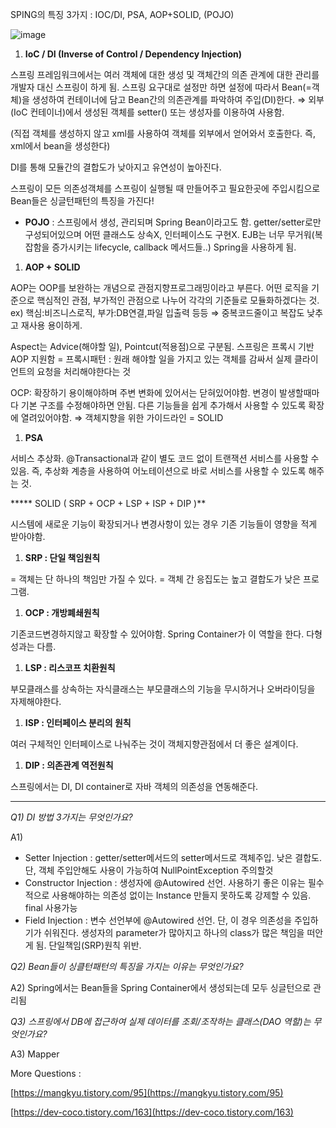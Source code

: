 SPING의 특징 3가지 : IOC/DI,  PSA,  AOP+SOLID, (POJO)

![image](https://user-images.githubusercontent.com/87592585/196944086-92d8798f-1791-4424-9567-11b4441b0b58.png)


1. **IoC / DI (Inverse of Control / Dependency Injection)**

스프링 프레임워크에서는 여러 객체에 대한 생성 및 객체간의 의존 관계에 대한 관리를 개발자 대신 스프링이 하게 됨. 스프링 요구대로 설정만 하면 설정에 따라서 Bean(=객체)을 생성하여 컨테이너에 담고 Bean간의 의존관계를 파악하여 주입(DI)한다. ⇒ 외부(IoC 컨테이너)에서 생성된 객체를 setter() 또는 생성자를 이용하여 사용함.

(직접 객체를 생성하지 않고 xml를 사용하여 객체를 외부에서 얻어와서 호출한다. 즉, xml에서 bean을 생성한다)

DI를 통해 모듈간의 결합도가 낮아지고 유연성이 높아진다.

스프링이 모든 의존성객체를 스프링이 실행될 때 만들어주고 필요한곳에 주입시킴으로 Bean들은 싱글턴패턴의 특징을 가진다!

- **POJO** : 스프링에서 생성, 관리되며 Spring Bean이라고도 함. getter/setter로만 구성되어있으며 어떤 클래스도 상속X, 인터페이스도 구현X. EJB는 너무 무거워(복잡함을 증가시키는 lifecycle, callback 메서드들..) Spring을 사용하게 됨.

1. **AOP + SOLID**

AOP는 OOP를 보완하는 개념으로 관점지향프로그래밍이라고 부른다. 어떤 로직을 기준으로 핵심적인 관점, 부가적인 관점으로 나누어 각각의 기준들로 모듈화하겠다는 것. ex) 핵심:비즈니스로직, 부가:DB연결,파일 입출력 등등 ⇒ 중복코드줄이고 복잡도 낮추고 재사용 용이하게.

Aspect는 Advice(해야할 일), Pointcut(적용점)으로 구분됨. 스프링은 프록시 기반 AOP 지원함 = 프록시패턴 : 원래 해야할 일을 가지고 있는 객체를 감싸서 실제 클라이언트의 요청을 처리해야한다는 것

OCP: 확장하기 용이해야하며 주변 변화에 있어서는 닫혀있어야함. 변경이 발생할때마다 기본 구조를 수정해야하면 안됨. 다른 기능들을 쉽게 추가해서 사용할 수 있도록 확장에 열려있어야함. ⇒ 객체지향을 위한 가이드라인 = SOLID

1. **PSA**

서비스 추상화. @Transactional과 같이 별도 코드 없이 트랜잭션 서비스를 사용할 수 있음. 즉, 추상화 계층을 사용하여 어노테이션으로 바로 서비스를 사용할 수 있도록 해주는 것.

***** SOLID ( SRP + OCP + LSP + ISP + DIP )**

시스템에 새로운 기능이 확장되거나 변경사항이 있는 경우 기존 기능들이 영향을 적게 받아야함.

1. **SRP : 단일 책임원칙**

= 객체는 단 하나의 책임만 가질 수 있다. = 객체 간 응집도는 높고 결합도가 낮은 프로그램.

1. **OCP : 개방폐쇄원칙**

기존코드변경하지않고 확장할 수 있어야함. Spring Container가 이 역할을 한다. 다형성과는 다름.

1. **LSP : 리스코프 치환원칙**

부모클래스를 상속하는 자식클래스는 부모클래스의 기능을 무시하거나 오버라이딩을 자제해야한다.

1. **ISP : 인터페이스 분리의 원칙**

여러 구체적인 인터페이스로 나눠주는 것이 객체지향관점에서 더 좋은 설계이다.

1. **DIP : 의존관계 역전원칙**

스프링에서는 DI, DI container로 자바 객체의 의존성을 연동해준다.

---

*Q1) DI 방법 3가지는 무엇인가요?*

A1) 

- Setter Injection : getter/setter메서드의 setter메서드로 객체주입. 낮은 결합도. 단, 객체 주입안해도 사용이 가능하여 NullPointException 주의할것
- Constructor Injection : 생성자에 @Autowired 선언. 사용하기 좋은 이유는 필수적으로 사용해야하는 의존성 없이는 Instance 만들지 못하도록 강제할 수 있음. final 사용가능
- Field Injection : 변수 선언부에 @Autowired 선언. 단, 이 경우 의존성을 주입하기가 쉬워진다. 생성자의 parameter가 많아지고 하나의 class가 많은 책임을 떠안게 됨. 단일책임(SRP)원칙 위반.

*Q2) Bean들이 싱클턴패턴의 특징을 가지는 이유는 무엇인가요?*

A2) Spring에서는 Bean들을 Spring Container에서 생성되는데 모두 싱글턴으로 관리됨

*Q3) 스프링에서 DB에 접근하여 실제 데이터를 조회/조작하는 클래스(DAO 역할)는 무엇인가요?*

A3) Mapper

More Questions :

[https://mangkyu.tistory.com/95](https://mangkyu.tistory.com/95)

[https://dev-coco.tistory.com/163](https://dev-coco.tistory.com/163)
